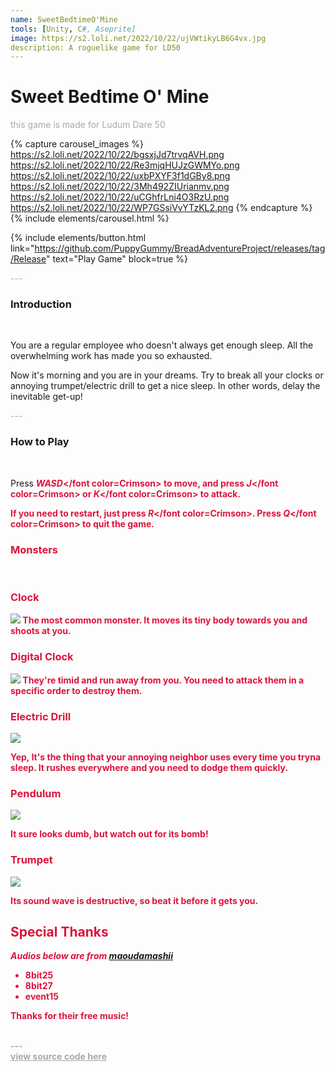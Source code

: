 ```yaml
---
name: SweetBedtimeO'Mine
tools: [Unity, C#, Aseprite]
image: https://s2.loli.net/2022/10/22/ujVWtikyLB6G4vx.jpg
description: A roguelike game for LD50
---
```


# Sweet Bedtime O' Mine

<p style="color:DarkGrey">
this game is made for Ludum Dare 50</p>

{% capture carousel_images %}
https://s2.loli.net/2022/10/22/bgsxjJd7trvqAVH.png
https://s2.loli.net/2022/10/22/Re3mjqHUJzGWMYo.png
https://s2.loli.net/2022/10/22/uxbPXYF3f1dGBy8.png
https://s2.loli.net/2022/10/22/3Mh492ZIUrianmv.png
https://s2.loli.net/2022/10/22/uCGhfrLni4O3RzU.png
https://s2.loli.net/2022/10/22/WP7GSsiVvYTzKL2.png
{% endcapture %}
{% include elements/carousel.html %}

{% include elements/button.html link="https://github.com/PuppyGummy/BreadAdventureProject/releases/tag/Release" text="Play Game" block=true %}

<p class="text-center" style="color:DarkGrey">
---
</p>

<h3 class="text-center"> 
Introduction
</h3>
<br>

You are a regular employee who doesn't always get enough sleep. All the overwhelming work has made you so exhausted.

Now it's morning and you are in your dreams. Try to break all your clocks or annoying trumpet/electric drill to get a nice sleep. In other words, delay the inevitable get-up!

<p class="text-center" style="color:DarkGrey">
---
</p>

<h3 class="text-center"> 
How to Play
</h3>
<br>


Press <font color=Crimson><b><i>WASD</i></font color=Crimson><b> to move, and press <font color=Crimson><b><i>J</i></font color=Crimson><b> or <font color=Crimson><b><i>K</i></font color=Crimson><b> to attack. 

If you need to restart, just press <font color=Crimson><b><i>R</i></font color=Crimson><b>. Press <font color=Crimson><b><i>Q</i></font color=Crimson><b> to quit the game.

<h3 class="text-center"> 
Monsters
</h3>
<br>

### Clock

![](https://s2.loli.net/2022/04/13/z8MJEKgRNa3UYbQ.png)
The most common monster. It moves its tiny body towards you and shoots at you.

### Digital Clock

![](https://s2.loli.net/2022/04/13/68cLqPOhU32D5Nw.png)
They're timid and run away from you. You need to attack them in a specific order to destroy them.

### Electric Drill

![](https://s2.loli.net/2022/04/13/NguSM6mbRj4hy3l.png)

Yep, It's the thing that your annoying neighbor uses every time you tryna sleep. It rushes everywhere and you need to dodge them quickly.

### Pendulum

![](https://s2.loli.net/2022/04/13/DukfMGlImTBjHcn.png)

It sure looks dumb, but watch out for its bomb!

### Trumpet

![](https://s2.loli.net/2022/04/13/RnAWfizvK83rFEg.png)

Its sound wave is destructive, so beat it before it gets you.

## Special Thanks

*Audios below are from [maoudamashii](https://maou.audio/)*
- 8bit25
- 8bit27
- event15

Thanks for their free music!

<div class="text-center" style="color:DarkGrey">
<br>
---
</div>
<div class="text-center">
<a style="color:DarkGrey" href="https://github.com/gamemagics/Sweet-Bedtime-O-Mine">
view source code here
</a>
</div>